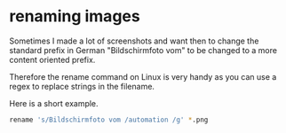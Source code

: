 # renaming images

Sometimes I made a lot of screenshots and want then to change the standard prefix in German "Bildschirmfoto vom" to be changed to a more content oriented prefix.

Therefore the rename command on Linux is very handy as you can use a regex to replace strings in the filename.

Here is a short example.

```sh
rename 's/Bildschirmfoto vom /automation /g' *.png
```
